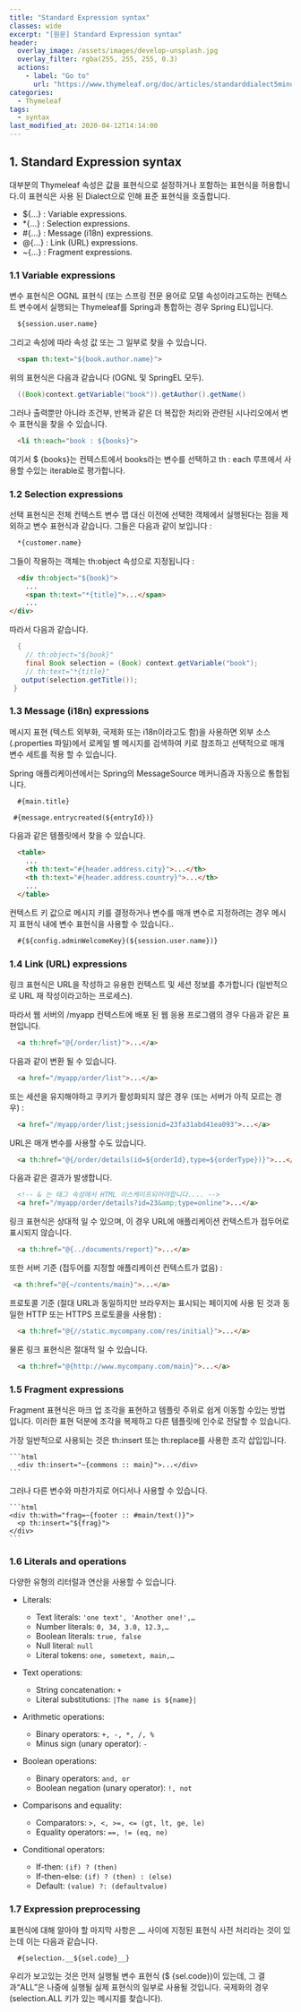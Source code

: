 ```yaml
---
title: "Standard Expression syntax"
classes: wide
excerpt: "[원문] Standard Expression syntax"
header:
  overlay_image: /assets/images/develop-unsplash.jpg
  overlay_filter: rgba(255, 255, 255, 0.3)
  actions:
    - label: "Go to"
      url: "https://www.thymeleaf.org/doc/articles/standarddialect5minutes.html"
categories:
  - Thymeleaf
tags:
  - syntax
last_modified_at: 2020-04-12T14:14:00
---
```


## 1. Standard Expression syntax

  대부분의 Thymeleaf 속성은 값을 표현식으로 설정하거나 포함하는 표현식을 허용합니다.이 표현식은 사용 된 Dialect으로 인해 표준 표현식을 호출합니다.

  * ${...} : Variable expressions.
  * *{...} : Selection expressions.
  * #{...} : Message (i18n) expressions.
  * @{...} : Link (URL) expressions.
  * ~{...} : Fragment expressions.

### 1.1 Variable expressions

  변수 표현식은 OGNL 표현식 (또는 스프링 전문 용어로 모델 속성이라고도하는 컨텍스트 변수에서 실행되는 Thymeleaf를 Spring과 통합하는 경우 Spring EL)입니다. 

  ```html
    ${session.user.name}
  ```
  그리고 속성에 따라 속성 값 또는 그 일부로 찾을 수 있습니다.

  ```html
    <span th:text="${book.author.name}">
  ```

  위의 표현식은 다음과 같습니다 (OGNL 및 SpringEL 모두).

  ```java
    ((Book)context.getVariable("book")).getAuthor().getName()
  ```

  그러나 출력뿐만 아니라 조건부, 반복과 같은 더 복잡한 처리와 관련된 시나리오에서 변수 표현식을 찾을 수 있습니다.

  ```html
    <li th:each="book : ${books}">
  ```

  여기서 $ {books}는 컨텍스트에서 books라는 변수를 선택하고 th : each 루프에서 사용할 수있는 iterable로 평가합니다.

### 1.2 Selection expressions

  선택 표현식은 전체 컨텍스트 변수 맵 대신 이전에 선택한 객체에서 실행된다는 점을 제외하고 변수 표현식과 같습니다. 그들은 다음과 같이 보입니다 :

  ```html
    *{customer.name}
  ```
  그들이 작용하는 객체는 th:object 속성으로 지정됩니다 :

  ```html
    <div th:object="${book}">
      ...
      <span th:text="*{title}">...</span>
      ...
  </div>
  ```

  따라서 다음과 같습니다.

  ```java
    {
      // th:object="${book}"
      final Book selection = (Book) context.getVariable("book");
      // th:text="*{title}"
     output(selection.getTitle());
   }
  ```

### 1.3 Message (i18n) expressions

  메시지 표현 (텍스트 외부화, 국제화 또는 i18n이라고도 함)을 사용하면 외부 소스 (.properties 파일)에서 로케일 별 메시지를 검색하여 키로 참조하고 선택적으로 매개 변수 세트를 적용 할 수 있습니다.

  Spring 애플리케이션에서는 Spring의 MessageSource 메커니즘과 자동으로 통합됩니다.

  ```html
    #{main.title}
  ```
   ```html
    #{message.entrycreated(${entryId})}
  ```

  다음과 같은 템플릿에서 찾을 수 있습니다.

  ```html
    <table>
      ...
      <th th:text="#{header.address.city}">...</th>
      <th th:text="#{header.address.country}">...</th>
      ...
    </table>  
  ```

  컨텍스트 키 값으로 메시지 키를 결정하거나 변수를 매개 변수로 지정하려는 경우 메시지 표현식 내에 변수 표현식을 사용할 수 있습니다..

  ```html
    #{${config.adminWelcomeKey}(${session.user.name})}
  ```

### 1.4 Link (URL) expressions

  링크 표현식은 URL을 작성하고 유용한 컨텍스트 및 세션 정보를 추가합니다 (일반적으로 URL 재 작성이라고하는 프로세스).

  따라서 웹 서버의 /myapp 컨텍스트에 배포 된 웹 응용 프로그램의 경우 다음과 같은 표현입니다.

  ```html
    <a th:href="@{/order/list}">...</a>
  ```

  다음과 같이 변환 될 수 있습니다.

  ```html
    <a href="/myapp/order/list">...</a>
  ```

  또는 세션을 유지해야하고 쿠키가 활성화되지 않은 경우 (또는 서버가 아직 모르는 경우) :

  ```html
    <a href="/myapp/order/list;jsessionid=23fa31abd41ea093">...</a>
  ```

  URL은 매개 변수를 사용할 수도 있습니다.

  ```html
    <a th:href="@{/order/details(id=${orderId},type=${orderType})}">...</a>
  ```

  다음과 같은 결과가 발생합니다.

  ```html
    <!-- & 는 태그 속성에서 HTML 이스케이프되어야합니다.... -->
    <a href="/myapp/order/details?id=23&amp;type=online">...</a>
  ```

   링크 표현식은 상대적 일 수 있으며, 이 경우 URL에 애플리케이션 컨텍스트가 접두어로 표시되지 않습니다.

  ```html
    <a th:href="@{../documents/report}">...</a>
  ```

   또한 서버 기준 (접두어를 지정할 애플리케이션 컨텍스트가 없음) :

  ```html
   <a th:href="@{~/contents/main}">...</a>
  ```

   프로토콜 기준 (절대 URL과 동일하지만 브라우저는 표시되는 페이지에 사용 된 것과 동일한 HTTP 또는 HTTPS 프로토콜을 사용함) :

  ```html
    <a th:href="@{//static.mycompany.com/res/initial}">...</a>
  ```

   물론 링크 표현식은 절대적 일 수 있습니다.

  ```html
    <a th:href="@{http://www.mycompany.com/main}">...</a>
  ```
  
### 1.5 Fragment expressions

  Fragment 표현식은 마크 업 조각을 표현하고 템플릿 주위로 쉽게 이동할 수있는 방법입니다. 이러한 표현 덕분에 조각을 복제하고 다른 템플릿에 인수로 전달할 수 있습니다.

  가장 일반적으로 사용되는 것은 th:insert 또는 th:replace를 사용한 조각 삽입입니다.

    ```html
      <div th:insert="~{commons :: main}">...</div>
    ```

  그러나 다른 변수와 마찬가지로 어디서나 사용할 수 있습니다.

    ```html
    <div th:with="frag=~{footer :: #main/text()}">
      <p th:insert="${frag}">
    </div>
    ```

### 1.6 Literals and operations

  다양한 유형의 리터럴과 연산을 사용할 수 있습니다.

  * Literals:
    * Text literals: `'one text', 'Another one!',…`
    * Number literals: `0, 34, 3.0, 12.3,…`
    * Boolean literals: `true, false`
    * Null literal: `null`
    * Literal tokens: `one, sometext, main,…`
    
  * Text operations:
    * String concatenation: `+`
    * Literal substitutions: `|The name is ${name}|`

  * Arithmetic operations:
    * Binary operators: `+, -, *, /, %`
    * Minus sign (unary operator): `-`

  * Boolean operations:
    * Binary operators: `and, or`
    * Boolean negation (unary operator): `!, not`

  * Comparisons and equality:
    * Comparators: `>, <, >=, <= (gt, lt, ge, le)`
    * Equality operators: `==, != (eq, ne)`
  
  * Conditional operators:
    * If-then: `(if) ? (then)`
    * If-then-else: `(if) ? (then) : (else)`
    * Default: `(value) ?: (defaultvalue)`

### 1.7 Expression preprocessing

  표현식에 대해 알아야 할 마지막 사항은 __ 사이에 지정된 표현식 사전 처리라는 것이 있는데 이는 다음과 같습니다.

  ```html
    #{selection.__${sel.code}__}
  ```

  우리가 보고있는 것은 먼저 실행될 변수 표현식 ($ {sel.code})이 있는데, 그 결과“ALL”은 나중에 실행될 실제 표현식의 일부로 사용될 것입니다. 국제화의 경우 (selection.ALL 키가 있는 메시지를 찾습니다).